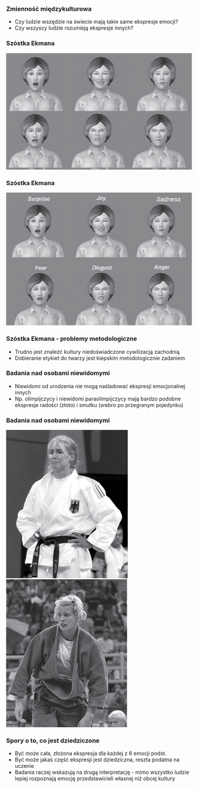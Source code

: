 

### Zmienność międzykulturowa

- Czy ludzie wszędzie na świecie mają takie same ekspresje emocji?
- Czy wszyscy ludzie rozumieją ekspresje innych?

### Szóstka Ekmana

![](img/03_podstawowe_nolabs.png)

### Szóstka Ekmana

![](img/03_podstawowe.png)

### Szóstka Ekmana - problemy metodologiczne

- Trudno jest znaleźć kultury niedoświadczone cywilizacją zachodnią
- Dobieranie etykiet do twarzy jest kiepskim metodologicznie zadaniem

### Badania nad osobami niewidomymi

- Niewidomi od urodzenia nie mogą naśladować ekspresji emocjonalnej innych
- Np. olimpijczycy i niewidomi paraolimpijczycy mają bardzo podobne ekspresje radości (złoto) i smutku (srebro po przegranym pojedynku)

### Badania nad osobami niewidomymi

![](img/08_niewidomy_smutek.png)
![](img/08_widzacy_smutek.png)

### Spory o to, co jest dziedziczone

- Być może cała, złożona ekspresja dla każdej z 6 emocji podst.
- Być może jakaś część ekspresji jest dziedziczna, reszta podatna na uczenie
- Badania raczej wskazują na drugą interpretację - mimo wszystko ludzie lepiej rozpoznają emocję przedstawicieli własnej niż obcej kultury